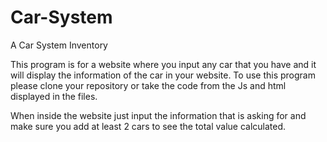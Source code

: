 # Car-System
A Car System Inventory


This program is for a website where you input any car that you have and it will display the information of the car in your website. 
To use this program please clone your repository or take the code from the Js and html displayed in the files. 

When inside the website just input the information that is asking for and make sure you add at least 2 cars to see the total value calculated.
